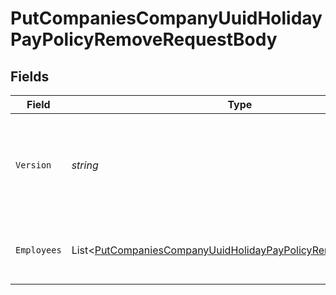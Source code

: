 # PutCompaniesCompanyUuidHolidayPayPolicyRemoveRequestBody


## Fields

| Field                                                                                                                                                             | Type                                                                                                                                                              | Required                                                                                                                                                          | Description                                                                                                                                                       |
| ----------------------------------------------------------------------------------------------------------------------------------------------------------------- | ----------------------------------------------------------------------------------------------------------------------------------------------------------------- | ----------------------------------------------------------------------------------------------------------------------------------------------------------------- | ----------------------------------------------------------------------------------------------------------------------------------------------------------------- |
| `Version`                                                                                                                                                         | *string*                                                                                                                                                          | :heavy_check_mark:                                                                                                                                                | The current version of the object. See the [versioning guide](https://docs.gusto.com/embedded-payroll/docs/idempotency) for information on how to use this field. |
| `Employees`                                                                                                                                                       | List<[PutCompaniesCompanyUuidHolidayPayPolicyRemoveEmployees](../../Models/Requests/PutCompaniesCompanyUuidHolidayPayPolicyRemoveEmployees.md)>                   | :heavy_minus_sign:                                                                                                                                                | An array of employee objects, each containing an employee_uuid.                                                                                                   |